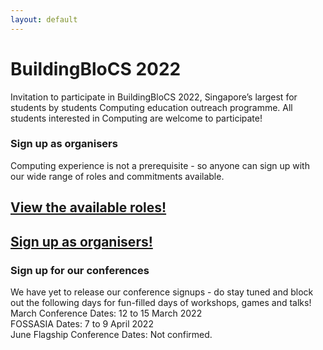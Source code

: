 ```yaml
---
layout: default
---
```


# BuildingBloCS 2022

Invitation to participate in BuildingBloCS 2022, Singapore’s largest for students by students Computing education outreach programme.
All students interested in Computing are welcome to participate!

### Sign up as organisers
Computing experience is not a prerequisite - so anyone can sign up with our wide range of roles and commitments available.
## <a class="btn" href="https://go.buildingblocs.sg/roles">View the available roles!</a>
## <a class="btn" href="https://go.buildingblocs.sg/organiser/signup ">Sign up as organisers!</a>

### Sign up for our conferences
We have yet to release our conference signups - do stay tuned and block out the following days for fun-filled days of workshops, games and talks!  
March Conference Dates: 12 to 15 March 2022  
FOSSASIA Dates: 7 to 9 April 2022  
June Flagship Conference Dates: Not confirmed.  
